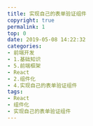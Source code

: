 ```yaml
---
title: 实现自己的表单验证组件
copyright: true
permalink: 1
top: 0
date: 2019-05-08 14:22:32
categories:
- 前端开发
- 1.基础知识
- 5.前端框架
- React
- 2.组件化
- 4.实现自己的表单验证组件
tags:
- React
- 组件化
- 实现自己的表单验证组件
---
```

